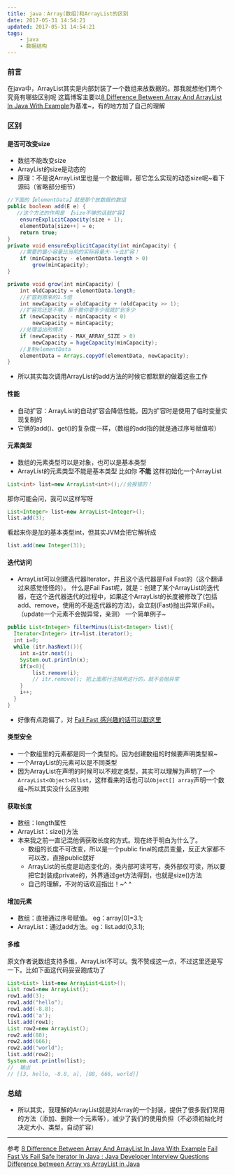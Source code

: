 ```yaml
---
title: java：Array(数组)和ArrayList的区别
date: 2017-05-31 14:54:21
updated: 2017-05-31 14:54:21
tags:
    - java
    - 数据结构
---
```

### 前言
在java中，ArrayList其实是内部封装了一个数组来放数据的。那我就想他们两个究竟有哪些区别呢
这篇博客主要以[8 Difference Between Array And ArrayList In Java With Example](http://javahungry.blogspot.com/2015/03/difference-between-array-and-arraylist-in-java-example.html)为基准~，有的地方加了自己的理解
<!-- more -->
### 区别
#### 是否可改变size
- 数组不能改变size
- ArrayList的size是动态的
- 原理：不是说ArrayList里也是一个数组嘛，那它怎么实现的动态size呢~看下源码（省略部分细节）

```java
//下面的【elementData】就是那个放数据的数组
public boolean add(E e) {
   //这个方法的作用是 【size不够的话就扩容】
    ensureExplicitCapacity(size + 1);  
    elementData[size++] = e;
    return true;
}
private void ensureExplicitCapacity(int minCapacity) {
    //需要的最小容量比当前的实际容量大-->去扩容！
    if (minCapacity - elementData.length > 0)
        grow(minCapacity);
}

private void grow(int minCapacity) {
    int oldCapacity = elementData.length;
    //扩容到原来的1.5倍
    int newCapacity = oldCapacity + (oldCapacity >> 1);
    //扩容完还是不够，那干脆你要多少我就扩到多少
    if (newCapacity - minCapacity < 0)
        newCapacity = minCapacity;
    //处理溢出的情况
    if (newCapacity - MAX_ARRAY_SIZE > 0)
        newCapacity = hugeCapacity(minCapacity);
    //复制elementData
    elementData = Arrays.copyOf(elementData, newCapacity);
}
```
- 所以其实每次调用ArrayList的add方法的时候它都默默的做着这些工作

#### 性能
- 自动扩容：ArrayList的自动扩容会降低性能。因为扩容时是使用了临时变量实现复制的
- 它俩的add()、get()的复杂度一样，（数组的add指的就是通过序号赋值啦）

#### 元素类型
- 数组的元素类型可以是对象，也可以是基本类型
- ArrayList的元素类型不能是基本类型
比如你 **不能** 这样初始化一个ArrayList
```java
List<int> list=new ArrayList<int>();//会报错的！
```
那你可能会问，我可以这样写呀
```java
List<Integer> list=new ArrayList<Integer>();
list.add(3);
```
看起来你是加的基本类型int，但其实JVM会把它解析成
```java
list.add(new Integer(3));
```

#### 迭代访问
- ArrayList可以创建迭代器Iterator，并且这个迭代器是Fail Fast的（这个翻译过来感觉怪怪的）。
什么是Fail Fast呢，就是：创建了某个ArrayList的迭代器，在这个迭代器迭代的过程中，如果这个ArrayList的长度被修改了(包括add、remove，使用的不是迭代器的方法)，会立刻(Fast)抛出异常(Fail)。（update一个元素不会抛异常，亲测）
一个简单例子~
```java
public List<Integer> filterMinus(List<Integer> list){
  Iterator<Integer> itr=list.iterator();
  int i=0;
  while (itr.hasNext()){
    int x=itr.next();
    System.out.println(x);
    if(x<0){
        list.remove(i);
        // itr.remove(); 把上面那行注掉用这行的，就不会抛异常
    }
    i++;
  }
}
```
- 好像有点跑偏了，对 [Fail Fast 感兴趣的话可以戳这里](http://javahungry.blogspot.com/2014/04/fail-fast-iterator-vs-fail-safe-iterator-difference-with-example-in-java.html)

#### 类型安全
- 一个数组里的元素都是同一个类型的。因为创建数组的时候要声明类型嘛~
- 一个ArrayList的元素可以是不同类型
- 因为ArrayList在声明的时候可以不规定类型，其实可以理解为声明了一个`ArrayList<Object>的list`，这样看来的话也可以`Object[] array`声明一个数组~所以其实没什么区别啦

#### 获取长度
- 数组：length属性
- ArrayList：size()方法
- 本来我之前一直记混他俩获取长度的方式。现在终于明白为什么了。
  - 数组的长度不可改变，所以是一个public final的成员变量，反正大家都不可以改，直接public就好
  - ArrayList的长度是动态变化的，类内部可读可写，类外部仅可读，所以要把它封装成private的，外界通过get方法得到，也就是size()方法
  - 自己的理解，不对的话欢迎指出！~^ ^

#### 增加元素
- 数组：直接通过序号赋值。  eg：array[0]=3.1;
- ArrayList：通过add方法。eg：list.add(0,3.1);

#### 多维
原文作者说数组支持多维，ArrayList不可以。我不赞成这一点，不过这里还是写一下。比如下面这代码妥妥跑成功了
```java
List<List> list=new ArrayList<List>();
List row1=new ArrayList();
row1.add(3);
row1.add("hello");
row1.add(-8.8);
row1.add('a');
list.add(row1);
List row2=new ArrayList();
row2.add(88);
row2.add(666);
row2.add("world");
list.add(row2);
System.out.println(list);
//  输出
// [[3, hello, -8.8, a], [88, 666, world]]
```

### 总结
- 所以其实，我理解的ArrayList就是对Array的一个封装，提供了很多我们常用的方法（添加、删除一个元素等），减少了我们的使用负担（不必须初始化时决定大小、类型，自动扩容）

----------
参考
[8 Difference Between Array And ArrayList In Java With Example](http://javahungry.blogspot.com/2015/03/difference-between-array-and-arraylist-in-java-example.html)
[Fail Fast Vs Fail Safe Iterator In Java : Java Developer Interview Questions](http://javahungry.blogspot.com/2014/04/fail-fast-iterator-vs-fail-safe-iterator-difference-with-example-in-java.html)
[Difference between Array vs ArrayList in Java](http://www.java67.com/2012/12/difference-between-array-vs-arraylist-java.html)
